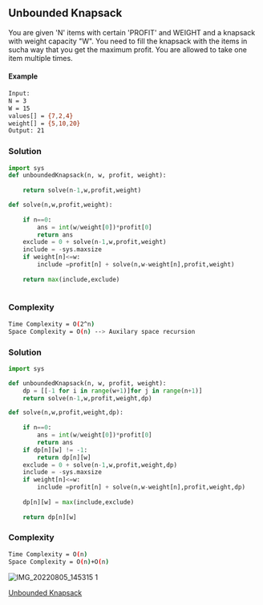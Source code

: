 ## Unbounded Knapsack
You are given 'N' items with certain 'PROFIT' and WEIGHT and a knapsack with weight capacity "W". You need to fill the
knapsack with the items in sucha way that you get the maximum profit. You are allowed to take one item multiple times.

#### Example
```bash
Input:
N = 3
W = 15
values[] = {7,2,4}
weight[] = {5,10,20}
Output: 21
```
### Solution 

```python
import sys
def unboundedKnapsack(n, w, profit, weight):
    
    return solve(n-1,w,profit,weight)

def solve(n,w,profit,weight):
    
    if n==0:
        ans = int(w/weight[0])*profit[0]
        return ans
    exclude = 0 + solve(n-1,w,profit,weight)
    include = -sys.maxsize
    if weight[n]<=w:
        include =profit[n] + solve(n,w-weight[n],profit,weight)
    
    return max(include,exclude)
        
```
### Complexity
```bash
Time Complexity = O(2^n)
Space Complexity = O(n) --> Auxilary space recursion
```
### Solution 

```python
import sys

def unboundedKnapsack(n, w, profit, weight):
    dp = [[-1 for i in range(w+1)]for j in range(n+1)]
    return solve(n-1,w,profit,weight,dp)

def solve(n,w,profit,weight,dp):
    
    if n==0:
        ans = int(w/weight[0])*profit[0]
        return ans
    if dp[n][w] != -1:
        return dp[n][w]
    exclude = 0 + solve(n-1,w,profit,weight,dp)
    include = -sys.maxsize
    if weight[n]<=w:
        include =profit[n] + solve(n,w-weight[n],profit,weight,dp)
    
    dp[n][w] = max(include,exclude)
    
    return dp[n][w]
```
### Complexity
```bash
Time Complexity = O(n)
Space Complexity = O(n)+O(n) 
```

![IMG_20220805_145315 1](https://user-images.githubusercontent.com/94613732/183048061-514448f4-3648-4006-ac34-a830a678c239.jpg)


[Unbounded Knapsack](https://www.codingninjas.com/codestudio/problems/unbounded-knapsack_1215029?source=youtube&campaign=striver_dp_videos&utm_source=youtube&utm_medium=affiliate&utm_campaign=striver_dp_videos&leftPanelTab=0)

